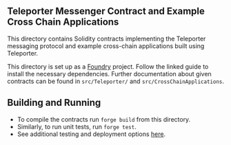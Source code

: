 ## Teleporter Messenger Contract and Example Cross Chain Applications
This directory contains Solidity contracts implementing the Teleporter messaging protocol and example cross-chain applications built using Teleporter.

This directory is set up as a [Foundry](https://github.com/foundry-rs/foundry) project. Follow the linked guide to install the necessary dependencies. Further documentation about given contracts can be found in `src/Teleporter/` and `src/CrossChainApplications`.

## Building and Running
- To compile the contracts run `forge build` from this directory.
- Similarly, to run unit tests, run `forge test`.
- See additional testing and deployment options [here](https://book.getfoundry.sh/forge/).
